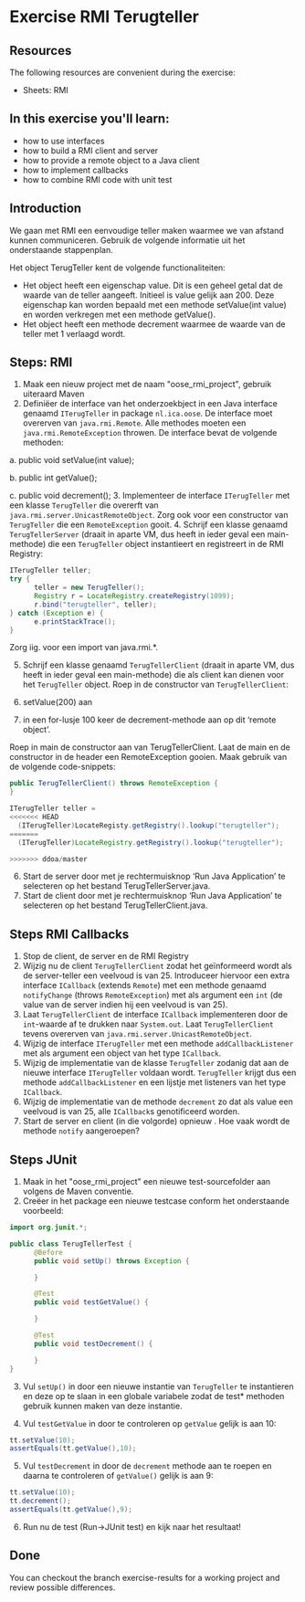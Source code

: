 Exercise RMI Terugteller
=========================
Resources
-------------
The following resources are convenient during the exercise:

* Sheets: RMI

In this exercise you'll learn:
------------------------------
* how to use interfaces
* how to build a RMI client and server
* how to provide a remote object to a Java client
* how to implement callbacks
* how to combine RMI code with unit test

Introduction
------------
We gaan met RMI een eenvoudige teller maken waarmee we van afstand kunnen communiceren. Gebruik de volgende informatie uit het onderstaande stappenplan.

Het object TerugTeller kent de volgende functionaliteiten:

* Het object heeft een eigenschap value. Dit is een geheel getal dat de waarde van de teller aangeeft. Initieel is value gelijk aan 200. Deze eigenschap kan worden bepaald met een methode setValue(int value) en worden verkregen met een methode getValue().
* Het object heeft een methode decrement waarmee de waarde van de teller met 1 verlaagd wordt.  


Steps: RMI
----------
1. Maak een nieuw project met de naam "oose\_rmi\_project", gebruik uiteraard Maven
2.	Definiëer de interface van het onderzoekbject in een Java interface genaamd `ITerugTeller` in package `nl.ica.oose`. De interface moet overerven van `java.rmi.Remote`. Alle methodes moeten een `java.rmi.RemoteException` throwen. De interface bevat de volgende methoden:

  a. public void setValue(int value);

  b.	public int getValue();

  c.	public void decrement();
3.	Implementeer de interface ```ITerugTeller``` met een klasse ```TerugTeller``` die overerft van ```java.rmi.server.UnicastRemoteObject```. Zorg ook voor een constructor van ```TerugTeller``` die een ```RemoteException``` gooit.
4.	Schrijf een klasse genaamd ```TerugTellerServer``` (draait in aparte VM, dus heeft in ieder geval een main-methode) die een ```TerugTeller``` object instantieert en registreert in de RMI Registry:

  ```java
  ITerugTeller teller;
  try {
        teller = new TerugTeller();
        Registry r = LocateRegistry.createRegistry(1099);
        r.bind("terugteller", teller);
  } catch (Exception e) {
	    e.printStackTrace();
  }
  ```
  Zorg iig. voor een import van java.rmi.*.

5. Schrijf een klasse genaamd ```TerugTellerClient``` (draait in aparte VM, dus heeft in ieder geval een main-methode) die als client kan dienen voor het ```TerugTeller``` object. Roep in de constructor van ```TerugTellerClient```:

  1.	setValue(200) aan
  2.	in een for-lusje 100 keer de decrement-methode aan op dit ‘remote object’.

  Roep in main de constructor aan van TerugTellerClient. Laat de main en de constructor in de header een RemoteException gooien. Maak gebruik van de volgende code-snippets:

  ```java
  public TerugTellerClient() throws RemoteException {
  }
  ```

  ```java
  ITerugTeller teller =
<<<<<<< HEAD
    (ITerugTeller)LocateRegisty.getRegistry().lookup("terugteller");
=======
    (ITerugTeller)LocateRegistry.getRegistry().lookup("terugteller");

>>>>>>> ddoa/master
  ```

6.	Start de server door met je rechtermuisknop ‘Run Java Application’ te selecteren op het bestand TerugTellerServer.java.
7.	Start de client door met je rechtermuisknop ‘Run Java Application’ te selecteren op het bestand TerugTellerClient.java.

Steps RMI Callbacks
-------------------
1.	Stop de client, de server en de RMI Registry
2.	Wijzig nu de client `TerugTellerClient` zodat het geïnformeerd wordt als de server-teller een veelvoud is van 25. Introduceer hiervoor een extra interface `ICallback` (extends `Remote`) met een methode genaamd `notifyChange` (throws `RemoteException`) met als argument een `int` (de value van de server indien hij een veelvoud is van 25).
3.	Laat `TerugTellerClient` de interface `ICallback` implementeren door de `int`-waarde af te drukken naar `System.out`. Laat `TerugTellerClient` tevens overerven van `java.rmi.server.UnicastRemoteObject`.
4.	Wijzig de interface `ITerugTeller` met een methode `addCallbackListener` met als argument een object van het type `ICallback`.
5.	Wijzig de implementatie van de klasse `TerugTeller` zodanig dat aan de nieuwe interface `ITerugTeller` voldaan wordt. `TerugTeller` krijgt dus een methode `addCallbackListener` en een lijstje met listeners van het type `ICallback`.
6.	Wijzig de implementatie van de methode `decrement` zo dat als value een veelvoud is van 25, alle `ICallback`s genotificeerd worden.
7.	Start de server en client (in die volgorde) opnieuw . Hoe vaak wordt de methode `notify` aangeroepen?

Steps JUnit
-----------
1.	Maak in het "oose\_rmi\_project" een nieuwe test-sourcefolder aan volgens de Maven conventie.
2.	Creëer in het package een nieuwe testcase conform het onderstaande voorbeeld:

  ```java
  import org.junit.*;

  public class TerugTellerTest {
    	@Before
    	public void setUp() throws Exception {

    	}

    	@Test
    	public void testGetValue() {

        }

    	@Test
    	public void testDecrement() {

        }
  }
  ```

3. Vul `setUp()` in door een nieuwe instantie van `TerugTeller` te instantieren en deze op te slaan in een globale variabele zodat de test* methoden gebruik kunnen maken van deze instantie.

4. Vul `testGetValue` in door te controleren op `getValue` gelijk is aan 10:

  ```java
  tt.setValue(10);
  assertEquals(tt.getValue(),10);
  ```
5. Vul `testDecrement` in door de `decrement` methode aan te roepen en daarna te controleren of `getValue()` gelijk is aan 9:

  ```java
  tt.setValue(10);
  tt.decrement();
  assertEquals(tt.getValue(),9);
  ```
6. Run nu de test (Run->JUnit test) en kijk naar het resultaat!


Done
----
You can checkout the branch exercise-results for a working project and review possible differences.

